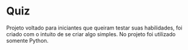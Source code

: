 







# Quiz
Projeto voltado para iniciantes que queiram testar suas habilidades, foi criado com o intuito de se criar algo simples. No projeto foi utilizado somente Python.


